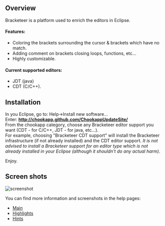 Overview
--------

Bracketeer is a platform used to enrich the editors in Eclipse.
#### Features:

- Coloring the brackets surrounding the cursor & brackets which have no match.
- Adding comment on brackets closing loops, functions, etc...
- Highly customizable.

#### Current supported editors:

- JDT (java) 
- CDT (C/C++).

Installation 
------------
In you Eclipse, go to: Help->Install new software...  
Enter: **http://chookapp.github.com/ChookappUpdateSite/**  
From the chookapp category, choose any Bracketeer editor support you want (CDT - for C/C++, JDT - for java, etc...).  
For example, choosing "Bracketeer CDT support" will install the Bracketeer infrastructure (if not already installed) and the CDT editor support. *It is not advised to install a Bracketeer support for an editor type which is not already installed in your Eclipse (although it shouldn't do any actual harm)*.

Enjoy.

Screen shots
------------

![screenshot](https://github.com/chookapp/Bracketeer/raw/master/Bracketeer/doc/all-surrounding-hyperlink.JPG)

You can find more information and screenshots in the help pages:

- [Main](https://github.com/chookapp/Bracketeer/raw/master/Bracketeer/doc/main_preferences_page.html)
- [Highlights](https://github.com/chookapp/Bracketeer/raw/master/Bracketeer/doc/highlight_preferences_page.html)
- [Hints](https://github.com/chookapp/Bracketeer/raw/master/Bracketeer/doc/hints_preferences_page.html)

